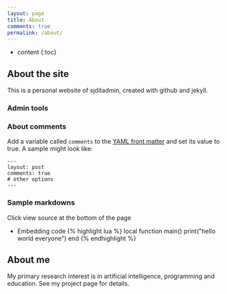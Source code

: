 ```yaml
---
layout: page
title: About
comments: true
permalink: /about/
---
```


* content
{:toc}

## About the site
This is a personal website of sjditadmin, created with github and jekyll. 

### Admin tools


### About comments
Add a variable called `comments` to the [YAML front matter](http://jekyllrb.com/docs/frontmatter/) and set its value to true. A sample might look like:

    ---
    layout: post
    comments: true
    # other options
    ---

### Sample markdowns
Click view source at the bottom of the page

* Embedding code
{% highlight lua %}
local function main()
	print("hello world everyone")
end
{% endhighlight %}


## About me

My primary research interest is in artificial intelligence, programming and education. See my project page for details.



